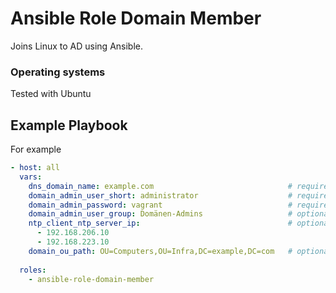 # Ansible Role Domain Member
Joins Linux to AD using Ansible. 


### Operating systems

Tested with Ubuntu

## Example Playbook

For example

```yaml
- host: all
  vars:
    dns_domain_name: example.com                              # required
    domain_admin_user_short: administrator                    # required
    domain_admin_password: vagrant                            # required
    domain_admin_user_group: Domänen-Admins                   # optional
    ntp_client_ntp_server_ip:                                 # optional
      - 192.168.206.10
      - 192.168.223.10
    domain_ou_path: OU=Computers,OU=Infra,DC=example,DC=com   # optional
    
  roles:
    - ansible-role-domain-member
```

